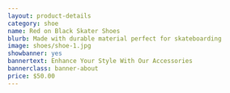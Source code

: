 ```yaml
---
layout: product-details
category: shoe
name: Red on Black Skater Shoes
blurb: Made with durable material perfect for skateboarding
image: shoes/shoe-1.jpg
showbanner: yes
bannertext: Enhance Your Style With Our Accessories
bannerclass: banner-about
price: $50.00
---
```


